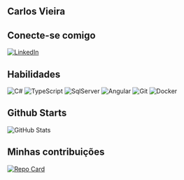 ## Carlos Vieira

## Conecte-se comigo
[![LinkedIn](https://img.shields.io/badge/Github-000?style=for-the-badge&logo=github&logoColor=0E76A8)](https://github.com/CVieiraSantos)


## Habilidades
![C#](https://img.shields.io/badge/C%23-000?style=for-the-badge&logo=c-sharp&logoColor=823085)
![TypeScript](https://img.shields.io/badge/TypeScript-000?style=for-the-badge&logo=typescript)
![SqlServer](https://img.shields.io/badge/SqlServer-000?style=for-the-badge&logo=SqlServer)
![Angular](https://img.shields.io/badge/Angular-000?style=for-the-badge&logo=angular&logoColor=C3002F)
![Git](https://img.shields.io/badge/Git-000?style=for-the-badge&logo=git&logoColor=C3002F)
![Docker](https://img.shields.io/badge/Docker-000?style=for-the-badge&logo=docker&logoColor=C3002F)


## Github Starts
![GitHub Stats](https://github-readme-stats.vercel.app/api?username=CVieiraSantos&theme=transparent&bg_color=000&border_color=30A3DC&show_icons=true&icon_color=30A3DC&title_color=E94D5F&text_color=FFF)

## Minhas contribuições
[![Repo Card](https://github-readme-stats.vercel.app/api/pin/?username=CVieiraSantos&repo=SEUREPOSITORIO&bg_color=000&border_color=30A3DC&show_icons=true&icon_color=30A3DC&title_color=E94D5F&text_color=FFF)](https://github.com/CVieiraSantos/https://www.github.com/CVieiraSantos/dio-lab-open-source)

